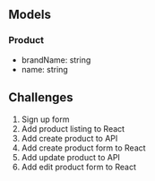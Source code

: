 ## Models

### Product
- brandName: string
- name: string


## Challenges

1. Sign up form
2. Add product listing to React
3. Add create product to API
4. Add create product form to React
5. Add update product to API
6. Add edit product form to React